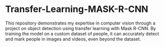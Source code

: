 # Transfer-Learning-MASK-R-CNN
This repository demonstrates my expertise in computer vision through a project on object detection using transfer learning with Mask R-CNN. By training the model on a custom dataset of people, it can accurately detect and mark people in images and videos, even beyond the dataset.
